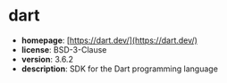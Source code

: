 # dart

- **homepage**: [https://dart.dev/](https://dart.dev/)
- **license**: BSD-3-Clause
- **version**: 3.6.2
- **description**: SDK for the Dart programming language

